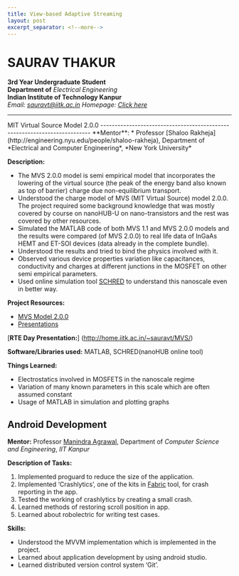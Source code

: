 ```yaml
---
title: View-based Adaptive Streaming
layout: post
excerpt_separator: <!--more-->
---
```

SAURAV THAKUR
============
**3rd Year Undergraduate Student**  
**Department of** *Electrical Engineering*  
**Indian Institute of Technology Kanpur**  
*Email: [sauravt@iitk.ac.in](mailto:sauravt@iitk.ac.in) Homepage: [Click here](http://home.iitk.ac.in/~sauravt)*
<!--more-->
<hr>
MIT Virtual Source Model 2.0.0
--------------------------------------------------------------------------
**Mentor**:
  * Professor [Shaloo Rakheja](http://engineering.nyu.edu/people/shaloo-rakheja), Department of *Electrical and Computer Engineering*, *New York University*

**Description:**
  * The MVS 2.0.0 model is semi empirical model that incorporates the lowering of the virtual source (the peak of the energy band also known as top of barrier) charge due non-equilibrium transport.
  * Understood the charge model of MVS (MIT Virtual Source) model 2.0.0. The project required some background knowledge that was mostly covered by course on nanoHUB-U on nano-transistors and the rest was covered by other resources. 
  * Simulated the MATLAB code of both MVS 1.1 and MVS 2.0.0 models and the results were compared (of MVS 2.0.0) to real life data of InGaAs HEMT and ET-SOI devices (data already in the complete bundle).
  * Understood the results and tried to bind the physics involved with it.
  * Observed various device properties variation like capacitances, conductivity and charges at different junctions in the MOSFET on other semi empirical parameters.
  * Used online simulation tool [SCHRED](https://nanohub.org/resources/221) to understand this nanoscale even in better way. 
  
**Project Resources:**  
* [MVS Model 2.0.0](https://nanohub.org/publications/74/1)
* [Presentations](http://home.iitk.ac.in/~sauravt/MVS/)

[**RTE Day Presentation:**] (http://home.iitk.ac.in/~sauravt/MVS/)

**Software/Libraries used:** MATLAB, SCHRED(nanoHUB online tool)

**Things Learned:**
  * Electrostatics involved in MOSFETS in the nanoscale regime
  * Variation of many known parameters in this scale which are often assumed constant
  * Usage of MATLAB in simulation and plotting graphs

Android Development
-------------------------------------------------------
**Mentor:** Professor [Manindra Agrawal](http://cse.iitk.ac.in/users/manindra/), Department of *Computer Science and Engineering*, *IIT Kanpur*

**Description of Tasks:**
  1. Implemented proguard to reduce the size of the application.
  2. Implemented ‘Crashlytics’, one of the kits in [Fabric](https://get.fabric.io/) tool, for crash reporting in the app.
  3. Tested the working of crashlytics by creating a small crash.
  4. Learned methods of restoring scroll position in app.
  5. Learned about robolectric for writing test cases.

**Skills:**
  * Understood the MVVM implementation which is implemented in the project.
  * Learned about application development by using android studio.
  * Learned distributed version control system ‘Git’.
